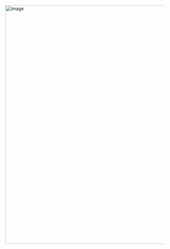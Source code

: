 
<img width="943" height="753" alt="image" src="https://github.com/user-attachments/assets/9f76942a-36cf-453f-9dac-92d558e6d4d1" />
